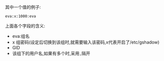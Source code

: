 其中一个值的例子:

```
eva:x:1000:eva
```

上面各个字段的含义:

- eva:组名
- x 组密码(设定后切换到该组时,就需要输入该密码,x代表开启了/etc/gshadow)
- GID
- 该组下的用户名,如果有多个时,采用`,`隔开
